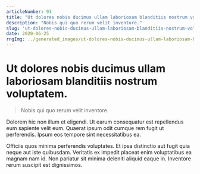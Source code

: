 ```yaml
---
articleNumber: 91
title: "Ut dolores nobis ducimus ullam laboriosam blanditiis nostrum voluptatem."
description: "Nobis qui quo rerum velit inventore."
slug: 'ut-dolores-nobis-ducimus-ullam-laboriosam-blanditiis-nostrum-voluptatem.'
date: 2020-06-25
rngImg: ../generated_images/ut-dolores-nobis-ducimus-ullam-laboriosam-blanditiis-nostrum-voluptatem..jpg
---
```


# Ut dolores nobis ducimus ullam laboriosam blanditiis nostrum voluptatem.

> Nobis qui quo rerum velit inventore.

Dolorem hic non illum et eligendi. Ut earum consequatur est repellendus eum sapiente velit eum. Quaerat ipsum odit cumque rem fugit ut perferendis. Ipsum eos tempore sint necessitatibus ea.
 Officiis quos minima perferendis voluptates. Et ipsa distinctio aut fugit quia neque aut iste quibusdam. Veritatis ex impedit placeat enim voluptatibus ea magnam nam id. Non pariatur sit minima deleniti aliquid eaque in. Inventore rerum suscipit est dignissimos.
